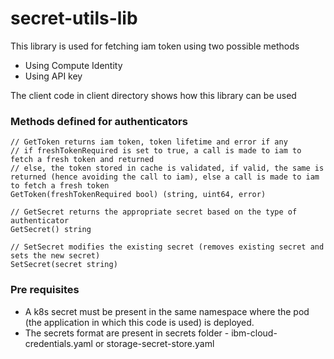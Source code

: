 # secret-utils-lib
This library is used for fetching iam token using two possible methods
- Using Compute Identity
- Using API key

The client code in client directory shows how this library can be used

### Methods defined for authenticators

```
// GetToken returns iam token, token lifetime and error if any
// if freshTokenRequired is set to true, a call is made to iam to fetch a fresh token and returned
// else, the token stored in cache is validated, if valid, the same is returned (hence avoiding the call to iam), else a call is made to iam to fetch a fresh token
GetToken(freshTokenRequired bool) (string, uint64, error)

// GetSecret returns the appropriate secret based on the type of authenticator
GetSecret() string

// SetSecret modifies the existing secret (removes existing secret and sets the new secret)
SetSecret(secret string)
```

### Pre requisites

- A k8s secret must be present in the same namespace where the pod (the application in which this code is used) is deployed.
- The secrets format are present in secrets folder - ibm-cloud-credentials.yaml or storage-secret-store.yaml
